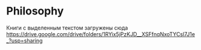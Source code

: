 # Philosophy
Книги с выделенным текстом загружены сюда
https://drive.google.com/drive/folders/1RYix5jPzKJD__XSFfnqNxoTYCsl7J1e_?usp=sharing
